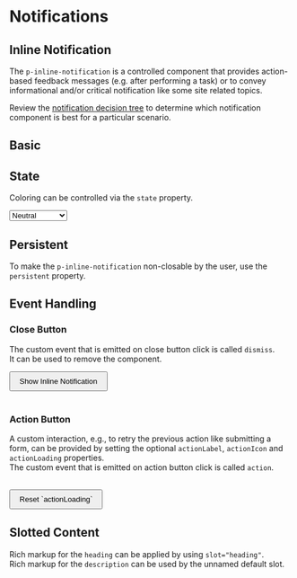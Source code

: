 # Notifications

## Inline Notification

The `p-inline-notification` is a controlled component that provides action-based feedback messages (e.g. after performing a task) or to convey informational and/or critical notification like some site related topics.  

Review the [notification decision tree](components/notifications/usage) to determine which notification component is best for a particular scenario.

## Basic

<Playground :markup="basic" :config="config"></Playground>


## State

Coloring can be controlled via the `state` property.

<Playground :markup="stateDemo" :config="config">
  <select v-model="state">
    <option disabled>Select a state</option>
    <option value="neutral">Neutral</option>
    <option value="success">Success</option>
    <option value="warning">Warning</option>
    <option value="error">Error</option>
  </select>
</Playground>

## Persistent

To make the `p-inline-notification` non-closable by the user, use the `persistent` property.

<Playground :markup="persistent" :config="config"></Playground>

## Event Handling

### Close Button

The custom event that is emitted on close button click is called `dismiss`.  
It can be used to remove the component.

<Playground :frameworkMarkup="events" :config="config">
  <button id="bannerEventsButton">Show Inline Notification</button>
  <br>
  <br>
  <div id="bannerEventsWrapper" hidden>
    <p-inline-notification :heading="defaultHeading" :description="defaultDescription"></p-inline-notification>
  </div>
</Playground>

### Action Button

A custom interaction, e.g., to retry the previous action like submitting a form, can be provided by setting the optional `actionLabel`, `actionIcon` and `actionLoading` properties.  
The custom event that is emitted on action button click is called `action`.

<Playground :frameworkMarkup="actionButton" :config="config">
  <p-inline-notification
    id="bannerAction"
    :heading="defaultHeading"
    :description="defaultDescription"
    action-label="Retry"
    action-icon="reset"
  ></p-inline-notification>
  <br>
  <button id="bannerActionButton">Reset `actionLoading`</button>
</Playground>

## Slotted Content

Rich markup for the `heading` can be applied by using `slot="heading"`.  
Rich markup for the `description` can be used by the unnamed default slot.  

<Playground :markup="slottedContent" :config="config"></Playground>

<script lang="ts">
  import Vue from 'vue';
  import Component from 'vue-class-component';
  import { getInlineNotificationCodeSamples } from '@porsche-design-system/shared';
  
  @Component
  export default class Code extends Vue {
    config = { themeable: true };
    
    state = 'neutral';
    width = 'basic';

    defaultHeading = 'Some heading';
    defaultDescription = 'Some description.';
    slottedHeading = 'Some slotted heading';
    slottedDescription = 'Some slotted description. You can also add inline <a href="https://porsche.com">links</a> to route to another page.';

    basic =
`<p-inline-notification heading="${this.defaultHeading}" description="${this.defaultDescription}">
</p-inline-notification>
<br>
<!-- or alternatively -->
<p-inline-notification heading="${this.defaultHeading}">
  ${this.defaultDescription}
</p-inline-notification>`;
    
    get stateDemo() {
      return `<p-inline-notification heading="${this.defaultHeading}" description="${this.defaultDescription}" state="${this.state}">
</p-inline-notification>`;
    }
    
    persistent =
`<p-inline-notification heading="${this.defaultHeading}" description="${this.defaultDescription}" persistent="true">
</p-inline-notification>`;

    slottedContent =
`<p-inline-notification>
  <span slot="heading">${this.slottedHeading}</span>
  ${this.slottedDescription}
</p-inline-notification>`;

    events = getInlineNotificationCodeSamples('example-events');
    actionButton = getInlineNotificationCodeSamples('example-action-button');
  
    mounted(): void {
      const buttonEvents = document.querySelector('#bannerEventsButton');
      const bannerEvents = document.querySelector('#bannerEventsWrapper p-inline-notification');
      const { parentElement } = bannerEvents;
      buttonEvents.addEventListener('click', () => (parentElement.hidden = false));
      bannerEvents.addEventListener('dismiss', () => (parentElement.hidden = true));

      const buttonAction = document.querySelector('#bannerActionButton');
      const bannerAction = document.querySelector('#bannerAction');
      buttonAction.addEventListener('click', () => (bannerAction.actionLoading = false));
      bannerAction.addEventListener('action', () => (bannerAction.actionLoading = true));
    }
  }
</script>

<style lang="scss" scoped>
  button {
    padding: .5rem 1rem;
  }
</style>